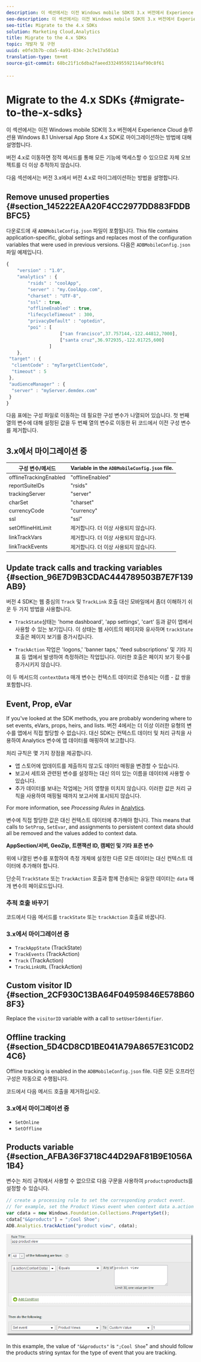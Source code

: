```yaml
---
description: 이 섹션에서는 이전 Windows mobile SDK의 3.x 버전에서 Experience Cloud 솔루션용 Windows 8.1 Universal App Store 4.x SDK로 마이그레이션하는 방법에 대해 설명합니다.
seo-description: 이 섹션에서는 이전 Windows mobile SDK의 3.x 버전에서 Experience Cloud 솔루션용 Windows 8.1 Universal App Store 4.x SDK로 마이그레이션하는 방법에 대해 설명합니다.
seo-title: Migrate to the 4.x SDKs
solution: Marketing Cloud,Analytics
title: Migrate to the 4.x SDKs
topic: 개발자 및 구현
uuid: e0fe3b7b-cda5-4a91-834c-2c7e17a501a3
translation-type: tm+mt
source-git-commit: 68bc21f1c6dba2faeed332495592114af90c8f61

---
```



# Migrate to the 4.x SDKs {#migrate-to-the-x-sdks}

이 섹션에서는 이전 Windows mobile SDK의 3.x 버전에서 Experience Cloud 솔루션용 Windows 8.1 Universal App Store 4.x SDK로 마이그레이션하는 방법에 대해 설명합니다.

버전 4.x로 이동하면 정적 메서드를 통해 모든 기능에 액세스할 수 있으므로 자체 오브젝트를 더 이상 추적하지 않습니다.

다음 섹션에서는 버전 3.x에서 버전 4.x로 마이그레이션하는 방법을 설명합니다.

## Remove unused properties {#section_145222EAA20F4CC2977DD883FDDBBFC5}

다운로드에 새 `ADBMobileConfig.json` 파일이 포함됩니다. This file contains application-specific, global settings and replaces most of the configuration variables that were used in previous versions. 다음은 `ADBMobileConfig.json` 파일 예제입니다.

```js
{ 
    "version" : "1.0", 
    "analytics" : { 
        "rsids" : "coolApp", 
        "server" : "my.CoolApp.com", 
        "charset" : "UTF-8", 
        "ssl" : true, 
        "offlineEnabled" : true, 
        "lifecycleTimeout" : 300, 
        "privacyDefault" : "optedin", 
        "poi" : [ 
                    ["san francisco",37.757144,-122.44812,7000], 
                    ["santa cruz",36.972935,-122.01725,600] 
                ] 
    }, 
 "target" : { 
  "clientCode" : "myTargetClientCode", 
  "timeout" : 5 
 }, 
 "audienceManager" : { 
  "server" : "myServer.demdex.com" 
 } 
}
```

다음 표에는 구성 파일로 이동하는 데 필요한 구성 변수가 나열되어 있습니다. 첫 번째 열의 변수에 대해 설정된 값을 두 번째 열의 변수로 이동한 뒤 코드에서 이전 구성 변수를 제거합니다.

## 3.x에서 마이그레이션 중

| 구성 변수/메서드 | Variable in the `ADBMobileConfig.json` file. |
|--- |--- |
| offlineTrackingEnabled | "offlineEnabled" |
| reportSuiteIDs | "rsids" |
| trackingServer | "server" |
| charSet | "charset" |
| currencyCode | "currency" |
| ssl | "ssl" |
| setOfflineHitLimit | 제거합니다. 더 이상 사용되지 않습니다. |
| linkTrackVars | 제거합니다. 더 이상 사용되지 않습니다. |
| linkTrackEvents | 제거합니다. 더 이상 사용되지 않습니다. |

## Update track calls and tracking variables {#section_96E7D9B3CDAC444789503B7E7F139AB9}

버전 4 SDK는 웹 중심의 `Track` 및 `TrackLink` 호출 대신 모바일에서 좀더 이해하기 쉬운 두 가지 방법을 사용합니다.

* `TrackState`상태는 'home dashboard', 'app settings', 'cart' 등과 같이 앱에서 사용할 수 있는 보기입니다. 이 상태는 웹 사이트의 페이지와 유사하며 `trackState` 호출은 페이지 보기를 증가시킵니다.

* `TrackAction` 작업은 'logons,' 'banner taps,' 'feed subscriptions' 및 기타 지표 등 앱에서 발생하여 측정하려는 작업입니다. 이러한 호출은 페이지 보기 횟수를 증가시키지 않습니다.

이 두 메서드의 `contextData` 매개 변수는 컨텍스트 데이터로 전송되는 이름 - 값 쌍을 포함합니다.

## Event, Prop, eVar

If you've looked at the SDK methods, you are probably wondering where to set events, eVars, props, heirs, and lists. [](/help/windows-appstore/c-configuration/methods.md) 버전 4에서는 더 이상 이러한 유형의 변수를 앱에서 직접 할당할 수 없습니다. 대신 SDK는 컨텍스트 데이터 및 처리 규칙을 사용하여 Analytics 변수에 앱 데이터를 매핑하여 보고합니다.

처리 규칙은 몇 가지 장점을 제공합니다.

* 앱 스토어에 업데이트를 제출하지 않고도 데이터 매핑을 변경할 수 있습니다.
* 보고서 세트와 관련된 변수를 설정하는 대신 의미 있는 이름을 데이터에 사용할 수 있습니다.
* 추가 데이터를 보내는 작업에는 거의 영향을 미치지 않습니다. 이러한 값은 처리 규칙을 사용하여 매핑될 때까지 보고서에 표시되지 않습니다.

For more information, see *Processing Rules* in [Analytics](/help/windows-appstore/analytics/analytics.md).

변수에 직접 할당한 값은 대신 컨텍스트 데이터에 추가해야 합니다. This means that calls to `SetProp`, `SetEvar`, and assignments to persistent context data should all be removed and the values added to context data.

**AppSection/서버, GeoZip, 트랜잭션 ID, 캠페인 및 기타 표준 변수**

위에 나열된 변수를 포함하여 측정 개체에 설정한 다른 모든 데이터는 대신 컨텍스트 데이터에 추가해야 합니다.

단순히 `TrackState` 또는 `TrackAction` 호출과 함께 전송되는 유일한 데이터는 `data` 매개 변수의 페이로드입니다.

### 추적 호출 바꾸기

코드에서 다음 메서드를 `trackState` 또는 `trackAction` 호출로 바꿉니다.

### 3.x에서 마이그레이션 중

* `TrackAppState` (TrackState)
* `TrackEvents` (TrackAction)
* `Track` (TrackAction)
* `TrackLinkURL` (TrackAction)

## Custom visitor ID {#section_2CF930C13BA64F04959846E578B608F3}

Replace the `visitorID` variable with a call to `setUserIdentifier`.

## Offline tracking {#section_5D4CD8CD1BE041A79A8657E31C0D24C6}

Offline tracking is enabled in the `ADBMobileConfig.json` file. 다른 모든 오프라인 구성은 자동으로 수행됩니다.

코드에서 다음 메서드 호출을 제거하십시오.

### 3.x에서 마이그레이션 중

* `SetOnline`
* `SetOffline`

## Products variable {#section_AFBA36F3718C44D29AF81B9E1056A1B4}

 변수는 처리 규칙에서 사용할 수 없으므로 다음 구문을 사용하여 `products`products를 설정할 수 있습니다.

```js
// create a processing rule to set the corresponding product event. 
// for example, set the Product Views event when context data a.action = "product view" 
var cdata = new Windows.Foundation.Collections.PropertySet(); 
cdata["&&products"] = ";Cool Shoe"; 
ADB.Analytics.trackAction("product view", cdata);
```

![](assets/prod-view.png)

In this example, the value of `"&&products"` is `";Cool Shoe`" and should follow the products string syntax for the type of event that you are tracking.
